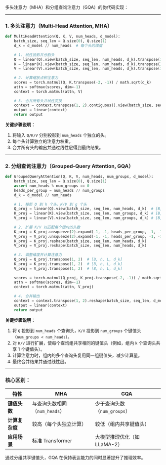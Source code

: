 多头注意力（MHA）和分组查询注意力（GQA）的伪代码实现：

---

### **1. 多头注意力（Multi-Head Attention, MHA）**
```python
def MultiHeadAttention(Q, K, V, num_heads, d_model):
    batch_size, seq_len = Q.size(0), Q.size(1)
    d_k = d_model // num_heads  # 每个头的维度
    
    # 1. 线性投影并分割头
    Q = linear(Q).view(batch_size, seq_len, num_heads, d_k).transpose(1, 2)
    K = linear(K).view(batch_size, seq_len, num_heads, d_k).transpose(1, 2)
    V = linear(V).view(batch_size, seq_len, num_heads, d_k).transpose(1, 2)
    
    # 2. 计算缩放点积注意力
    scores = torch.matmul(Q, K.transpose(-2, -1)) / math.sqrt(d_k)
    attn = softmax(scores, dim=-1)
    context = torch.matmul(attn, V)
    
    # 3. 合并所有头并线性变换
    context = context.transpose(1, 2).contiguous().view(batch_size, seq_len, d_model)
    output = linear(context)
    return output
```

**关键步骤说明**：
1. 将输入 `Q/K/V` 分别投影到 `num_heads` 个独立的头。
2. 每个头计算独立的注意力权重。
3. 合并所有头的输出并通过线性层得到最终结果。

---

### **2. 分组查询注意力（Grouped-Query Attention, GQA）**
```python
def GroupedQueryAttention(Q, K, V, num_heads, num_groups, d_model):
    batch_size, seq_len = Q.size(0), Q.size(1)
    assert num_heads % num_groups == 0
    heads_per_group = num_heads // num_groups
    d_k = d_model // num_heads
    
    # 1. 投影 Q 到 h 个头，K/V 到 g 个头
    Q_proj = linear(Q).view(batch_size, seq_len, num_heads, d_k)  # [B, L, h, d_k]
    K_proj = linear(K).view(batch_size, seq_len, num_groups, d_k) # [B, L, g, d_k]
    V_proj = linear(V).view(batch_size, seq_len, num_groups, d_k) # [B, L, g, d_k]
    
    # 2. 扩展 K/V 以匹配每个组内的头数
    K_proj = K_proj.unsqueeze(2).expand(-1, -1, heads_per_group, -1, -1)  # [B, L, k, g, d_k]
    V_proj = V_proj.unsqueeze(2).expand(-1, -1, heads_per_group, -1, -1)  # [B, L, k, g, d_k]
    K_proj = K_proj.reshape(batch_size, seq_len, num_heads, d_k)          # [B, L, h, d_k]
    V_proj = V_proj.reshape(batch_size, seq_len, num_heads, d_k)          # [B, L, h, d_k]
    
    # 3. 调整维度并计算注意力
    Q_proj = Q_proj.transpose(1, 2)  # [B, h, L, d_k]
    K_proj = K_proj.transpose(1, 2)  # [B, h, L, d_k]
    V_proj = V_proj.transpose(1, 2)  # [B, h, L, d_k]
    
    scores = torch.matmul(Q_proj, K_proj.transpose(-2, -1)) / math.sqrt(d_k)
    attn = softmax(scores, dim=-1)
    context = torch.matmul(attn, V_proj)
    
    # 4. 合并输出
    context = context.transpose(1, 2).reshape(batch_size, seq_len, d_model)
    output = linear(context)
    return output
```

**关键步骤说明**：
1. 将 `Q` 投影到 `num_heads` 个查询头，`K/V` 投影到 `num_groups` 个键值头（`num_groups < num_heads`）。
2. 对 `K/V` 进行扩展，使每个查询组共享相同的键值头（例如，组内 `k` 个查询头共享 1 个键值头）。
3. 计算注意力时，组内的多个查询头复用同一组键值头，减少计算量。
4. 最终合并结果并通过线性层。

---

### **核心区别**：
| 特性               | MHA                          | GQA                          |
|--------------------|-----------------------------|------------------------------|
| **键值头数**        | 与查询头数相同（`num_heads`） | 少于查询头数（`num_groups`） |
| **计算复杂度**      | 较高（每个头独立计算）        | 较低（组内共享键值头）        |
| **应用场景**        | 标准 Transformer            | 大模型推理优化（如 LLaMA-2） | 

通过分组共享键值头，GQA 在保持表达能力的同时显著提升了推理效率。